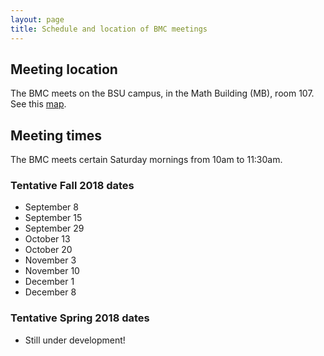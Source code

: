 ```yaml
---
layout: page
title: Schedule and location of BMC meetings
---
```


## Meeting location

The BMC meets on the BSU campus, in the Math Building (MB), room 107. See this [map](https://www.google.com/maps/d/edit?mid=zCVBwvqNw2CA.kLB8VJqTEdkU).

## Meeting times

The BMC meets certain Saturday mornings from 10am to 11:30am.

### Tentative Fall 2018 dates

* September 8
* September 15
* September 29
* October 13
* October 20
* November 3
* November 10
* December 1
* December 8

### Tentative Spring 2018 dates

* Still under development!
